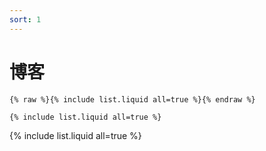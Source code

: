 ```yaml
---
sort: 1
---
```


# 博客

```
{% raw %}{% include list.liquid all=true %}{% endraw %}

{% include list.liquid all=true %}
```

{% include list.liquid all=true %}
